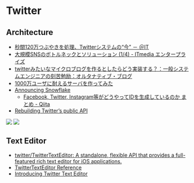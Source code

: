 # Twitter

## Architecture
- [秒間120万つぶやきを処理、Twitterシステムの“今” － ＠IT](https://www.atmarkit.co.jp/news/201004/19/twitter.html)
- [大規模SNSのボトルネックとソリューション (1/4) - ITmedia エンタープライズ](https://www.itmedia.co.jp/enterprise/articles/0808/29/news020.html)
- [twitterみたいなマイクロブログを作るとしたらどう実装する？：一般システムエンジニアの刻苦勉励：オルタナティブ・ブログ](https://blogs.itmedia.co.jp/yohei/2009/03/twitter-7e49.html)
- [1000万ユーザに耐えるサーバを作ってみた](https://zenn.dev/higashimura/articles/74c6e6bf63a133)
- [Announcing Snowflake](https://blog.twitter.com/engineering/en_us/a/2010/announcing-snowflake)
  - [Facebook, Twitter, Instagram等がどうやってIDを生成しているのか まとめ - Qiita](https://qiita.com/daisy1754/items/98a6e6b17d8161eab081)
- [Rebuilding Twitter’s public API](https://blog.twitter.com/engineering/en_us/topics/infrastructure/2020/rebuild_twitter_public_api_2020)

![](https://pbs.twimg.com/media/Fh6qtzdUAAARaTI?format=jpg&name=large)
![](https://pbs.twimg.com/media/Fh7qk4VakAA-Qrk?format=jpg&name=4096x4096)

## Text Editor
- [twitter/TwitterTextEditor: A standalone, flexible API that provides a full-featured rich text editor for iOS applications.](https://github.com/twitter/TwitterTextEditor)
- [TwitterTextEditor Reference](https://twitter.github.io/TwitterTextEditor/doc/)
- [Introducing Twitter Text Editor](https://blog.twitter.com/engineering/en_us/topics/open-source/2021/introducing-twitter-text-editor.html)
